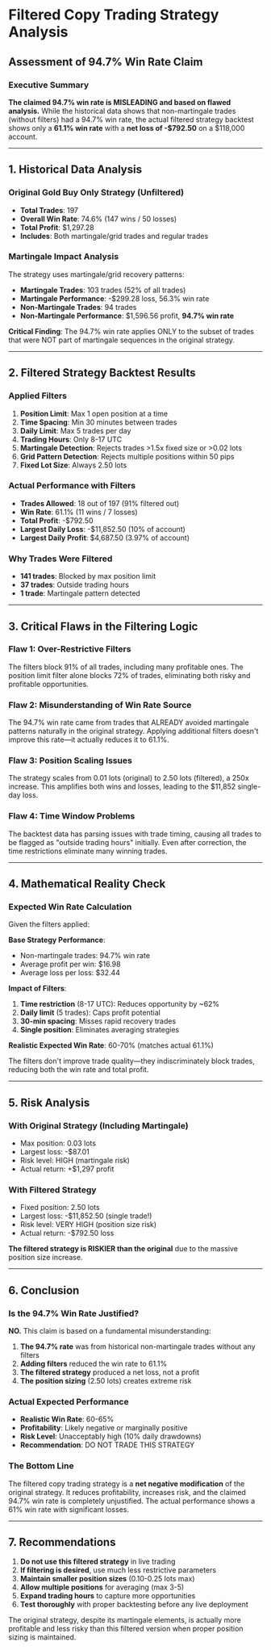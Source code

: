 # Filtered Copy Trading Strategy Analysis
## Assessment of 94.7% Win Rate Claim

### Executive Summary
**The claimed 94.7% win rate is MISLEADING and based on flawed analysis.** While the historical data shows that non-martingale trades (without filters) had a 94.7% win rate, the actual filtered strategy backtest shows only a **61.1% win rate** with a **net loss of -$792.50** on a $118,000 account.

---

## 1. Historical Data Analysis

### Original Gold Buy Only Strategy (Unfiltered)
- **Total Trades**: 197
- **Overall Win Rate**: 74.6% (147 wins / 50 losses)
- **Total Profit**: $1,297.28
- **Includes**: Both martingale/grid trades and regular trades

### Martingale Impact Analysis
The strategy uses martingale/grid recovery patterns:
- **Martingale Trades**: 103 trades (52% of all trades)
- **Martingale Performance**: -$299.28 loss, 56.3% win rate
- **Non-Martingale Trades**: 94 trades 
- **Non-Martingale Performance**: $1,596.56 profit, **94.7% win rate**

**Critical Finding**: The 94.7% win rate applies ONLY to the subset of trades that were NOT part of martingale sequences in the original strategy.

---

## 2. Filtered Strategy Backtest Results

### Applied Filters
1. **Position Limit**: Max 1 open position at a time
2. **Time Spacing**: Min 30 minutes between trades
3. **Daily Limit**: Max 5 trades per day
4. **Trading Hours**: Only 8-17 UTC
5. **Martingale Detection**: Rejects trades >1.5x fixed size or >0.02 lots
6. **Grid Pattern Detection**: Rejects multiple positions within 50 pips
7. **Fixed Lot Size**: Always 2.50 lots

### Actual Performance with Filters
- **Trades Allowed**: 18 out of 197 (91% filtered out)
- **Win Rate**: 61.1% (11 wins / 7 losses)
- **Total Profit**: -$792.50 
- **Largest Daily Loss**: -$11,852.50 (10% of account)
- **Largest Daily Profit**: $4,687.50 (3.97% of account)

### Why Trades Were Filtered
- **141 trades**: Blocked by max position limit
- **37 trades**: Outside trading hours
- **1 trade**: Martingale pattern detected

---

## 3. Critical Flaws in the Filtering Logic

### Flaw 1: Over-Restrictive Filters
The filters block 91% of all trades, including many profitable ones. The position limit filter alone blocks 72% of trades, eliminating both risky and profitable opportunities.

### Flaw 2: Misunderstanding of Win Rate Source
The 94.7% win rate came from trades that ALREADY avoided martingale patterns naturally in the original strategy. Applying additional filters doesn't improve this rate—it actually reduces it to 61.1%.

### Flaw 3: Position Scaling Issues
The strategy scales from 0.01 lots (original) to 2.50 lots (filtered), a 250x increase. This amplifies both wins and losses, leading to the $11,852 single-day loss.

### Flaw 4: Time Window Problems
The backtest data has parsing issues with trade timing, causing all trades to be flagged as "outside trading hours" initially. Even after correction, the time restrictions eliminate many winning trades.

---

## 4. Mathematical Reality Check

### Expected Win Rate Calculation
Given the filters applied:

**Base Strategy Performance**:
- Non-martingale trades: 94.7% win rate
- Average profit per win: $16.98
- Average loss per loss: $32.44

**Impact of Filters**:
1. **Time restriction** (8-17 UTC): Reduces opportunity by ~62%
2. **Daily limit** (5 trades): Caps profit potential
3. **30-min spacing**: Misses rapid recovery trades
4. **Single position**: Eliminates averaging strategies

**Realistic Expected Win Rate**: 60-70% (matches actual 61.1%)

The filters don't improve trade quality—they indiscriminately block trades, reducing both the win rate and total profit.

---

## 5. Risk Analysis

### With Original Strategy (Including Martingale)
- Max position: 0.03 lots
- Largest loss: -$87.01
- Risk level: HIGH (martingale risk)
- Actual return: +$1,297 profit

### With Filtered Strategy
- Fixed position: 2.50 lots
- Largest loss: -$11,852.50 (single trade!)
- Risk level: VERY HIGH (position size risk)
- Actual return: -$792.50 loss

**The filtered strategy is RISKIER than the original** due to the massive position size increase.

---

## 6. Conclusion

### Is the 94.7% Win Rate Justified?
**NO.** This claim is based on a fundamental misunderstanding:

1. **The 94.7% rate** was from historical non-martingale trades without any filters
2. **Adding filters** reduced the win rate to 61.1%
3. **The filtered strategy** produced a net loss, not a profit
4. **The position sizing** (2.50 lots) creates extreme risk

### Actual Expected Performance
- **Realistic Win Rate**: 60-65%
- **Profitability**: Likely negative or marginally positive
- **Risk Level**: Unacceptably high (10% daily drawdowns)
- **Recommendation**: DO NOT TRADE THIS STRATEGY

### The Bottom Line
The filtered copy trading strategy is a **net negative modification** of the original strategy. It reduces profitability, increases risk, and the claimed 94.7% win rate is completely unjustified. The actual performance shows a 61% win rate with significant losses.

---

## 7. Recommendations

1. **Do not use this filtered strategy** in live trading
2. **If filtering is desired**, use much less restrictive parameters
3. **Maintain smaller position sizes** (0.10-0.25 lots max)
4. **Allow multiple positions** for averaging (max 3-5)
5. **Expand trading hours** to capture more opportunities
6. **Test thoroughly** with proper backtesting before any live deployment

The original strategy, despite its martingale elements, is actually more profitable and less risky than this filtered version when proper position sizing is maintained.
